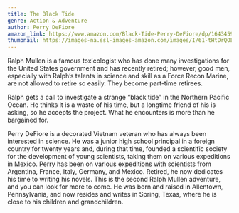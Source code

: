 ```yaml
---
title: The Black Tide
genre: Action & Adventure
author: Perry DeFiore
amazon_link: https://www.amazon.com/Black-Tide-Perry-DeFiore/dp/1643459252/ref=tmm_pap_swatch_0?_encoding=UTF8&qid=1643372816&sr=8-1
thumbnail: https://images-na.ssl-images-amazon.com/images/I/61-tHtDrQOL.jpg
---
```

Ralph Mullen is a famous toxicologist who has done many investigations for the United States government and has recently retired; however, good men, especially with Ralph’s talents in science and skill as a Force Recon Marine, are not allowed to retire so easily. They become part-time retirees.

Ralph gets a call to investigate a strange “black tide” in the Northern Pacific Ocean. He thinks it is a waste of his time, but a longtime friend of his is asking, so he accepts the project. What he encounters is more than he bargained for.

Perry DeFiore is a decorated Vietnam veteran who has always been interested in science. He was a junior high school principal in a foreign country for twenty years and, during that time, founded a scientific society for the development of young scientists, taking them on various expeditions in Mexico. Perry has been on various expeditions with scientists from Argentina, France, Italy, Germany, and Mexico. Retired, he now dedicates his time to writing his novels. This is the second Ralph Mullen adventure, and you can look for more to come. He was born and raised in Allentown, Pennsylvania, and now resides and writes in Spring, Texas, where he is close to his children and grandchildren.